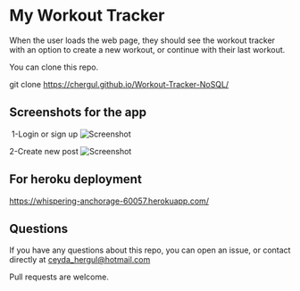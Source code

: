 # My Workout Tracker

When the user loads the web page, they should see the workout tracker with an option to create a new workout, or continue with their last workout.

You can clone this repo.

git clone https://chergul.github.io/Workout-Tracker-NoSQL/
​
​
## Screenshots for the app
​
1-Login or sign up
![Screenshot](./Assets/ss1.png)

2-Create new post
![Screenshot](./Assets/ss2.png)


## For heroku deployment

https://whispering-anchorage-60057.herokuapp.com/

## Questions
If you have any questions about this repo, you can open an issue, or contact directly at 
ceyda_hergul@hotmail.com

Pull requests are welcome.